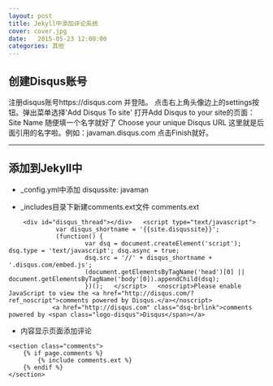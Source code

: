 ```yaml
---
layout: post
title: Jekyll中添加评论系统
cover: cover.jpg
date:   2015-05-23 12:00:00
categories: 其他
---
```


创建Disqus账号
----------


注册disqus账号https://disqus.com 并登陆。
点击右上角头像边上的settings按钮。弹出菜单选择'Add Disqus To site'
打开Add Disqus to your site的页面： 
Site Name 
随便填一个名字就好了
Choose your unique Disqus URL
这里就是后面引用的名字啦。例如：javaman.disqus.com
点击Finish就好。

----------


添加到Jekyll中
-------------

- _config.yml中添加 disqussite: javaman

- _includes目录下新建comments.ext文件
		<i class="icon-file"></i>comments.ext
```
    <div id="disqus_thread"></div> 	 <script type="text/javascript">
    	     var disqus_shortname = '{{site.disqussite}}';
    	     (function() {
    				 var dsq = document.createElement('script'); dsq.type = 'text/javascript'; dsq.async = true;
    				 dsq.src = '//' + disqus_shortname + '.disqus.com/embed.js';
    				 (document.getElementsByTagName('head')[0] || document.getElementsByTagName('body'[0]).appendChild(dsq);
    				 })(); 	 </script> 	 <noscript>Please enable JavaScript to view the <a href="http://disqus.com/?ref_noscript">comments powered by Disqus.</a></noscript>
    	    <a href="http://disqus.com" class="dsq-brlink">comments powered by <span class="logo-disqus">Disqus</span></a>
```
- 内容显示页面添加评论
```
<section class="comments">
	{% if page.comments %}
		{% include comments.ext %}
	{% endif %}
</section>
```
